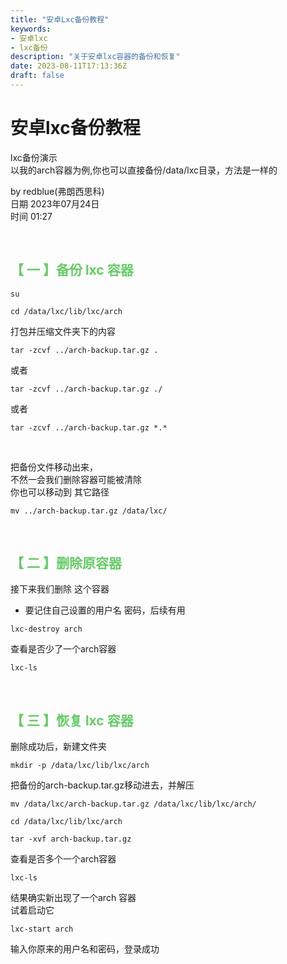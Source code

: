 ```yaml
---
title: "安卓Lxc备份教程"
keywords:
- 安卓lxc
- lxc备份
description: "关于安卓lxc容器的备份和恢复"
date: 2023-08-11T17:13:36Z
draft: false
---
```

# 安卓lxc备份教程
<!--more-->
lxc备份演示<br>
以我的arch容器为例,你也可以直接备份/data/lxc目录，方法是一样的

by redblue(弗朗西思科) <br>
日期 2023年07月24日 <br>
时间 01:27

&nbsp; 

## <font color=#66CC66>【 一 】备份 lxc 容器 </font>
```
su
```

```
cd /data/lxc/lib/lxc/arch
```
打包并压缩文件夹下的内容
```
tar -zcvf ../arch-backup.tar.gz .
```
或者
```
tar -zcvf ../arch-backup.tar.gz ./
```
或者
```
tar -zcvf ../arch-backup.tar.gz *.*
```

<br>

把备份文件移动出来，<br>
不然一会我们删除容器可能被清除<br>
你也可以移动到 其它路径
```
mv ../arch-backup.tar.gz /data/lxc/
```

&nbsp; 
&nbsp; 

## <font color=#66CC66>【 二 】删除原容器 </font>
接下来我们删除 这个容器
- 要记住自己设置的用户名 密码，后续有用
```
lxc-destroy arch
```

查看是否少了一个arch容器
```
lxc-ls
```

&nbsp; 
&nbsp; 


## <font color=#66CC66>【 三 】恢复 lxc 容器 </font>
删除成功后，新建文件夹
```
mkdir -p /data/lxc/lib/lxc/arch
```

把备份的arch-backup.tar.gz移动进去，并解压
```
mv /data/lxc/arch-backup.tar.gz /data/lxc/lib/lxc/arch/
```
```
cd /data/lxc/lib/lxc/arch
```
```
tar -xvf arch-backup.tar.gz
```

查看是否多个一个arch容器
```
lxc-ls
```

结果确实新出现了一个arch 容器<br>
试着启动它
```
lxc-start arch
```
输入你原来的用户名和密码，登录成功
